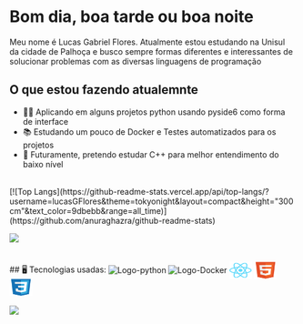 # Bom dia, boa tarde ou boa noite
 Meu nome é Lucas Gabriel Flores. Atualmente estou estudando na Unisul da cidade de Palhoça e busco sempre formas diferentes e interessantes de solucionar problemas com as diversas linguagens de programação


 ## O que estou fazendo atualemnte
 - 👩‍💻 Aplicando em alguns projetos python usando pyside6 como forma de interface
 - 📚 Estudando um pouco de Docker e Testes automatizados para os projetos
 - 👀 Futuramente, pretendo estudar C++ para melhor entendimento do baixo nível
   
 <div style="display: inline_block"><br>
 [![Top Langs](https://github-readme-stats.vercel.app/api/top-langs/?username=lucasGFlores&theme=tokyonight&layout=compact&height="300cm"&text_color=9dbebb&range=all_time)](https://github.com/anuraghazra/github-readme-stats)
 
<a href="" target="_blank"><img src="https://img.shields.io/badge/Linux-FCC624?style=for-the-badge&logo=linux&logoColor=black"></a> 
<div style="display: inline_block"><br>
 ## 🖥️ Tecnologias usadas:
 
  <img align="center" alt="Logo-python" height="30" width="40" src="https://cdn.jsdelivr.net/gh/devicons/devicon@latest/icons/python/python-original.svg" /> 
  <img align="center" alt="Logo-Docker" height="30" width="40" src="https://cdn.jsdelivr.net/gh/devicons/devicon@latest/icons/docker/docker-original.svg" />        
  <img align="center" alt="Logo-React" height="30" width="40" src="https://raw.githubusercontent.com/devicons/devicon/master/icons/react/react-original.svg">
  <img align="center" alt="Logo-HTML" height="30" width="40" src="https://raw.githubusercontent.com/devicons/devicon/master/icons/html5/html5-original.svg">
  <img align="center" alt="Logo-CSS" height="30" width="40" src="https://raw.githubusercontent.com/devicons/devicon/master/icons/css3/css3-original.svg">
</div>
<div style="display: inline_block"><br>
 <a href = "mailto:lucasgabrielflores25@gmail.com"><img src="https://img.shields.io/badge/-Gmail-%23333?style=for-the-badge&logo=gmail&logoColor=white" target="_blank"></a>

 
 

